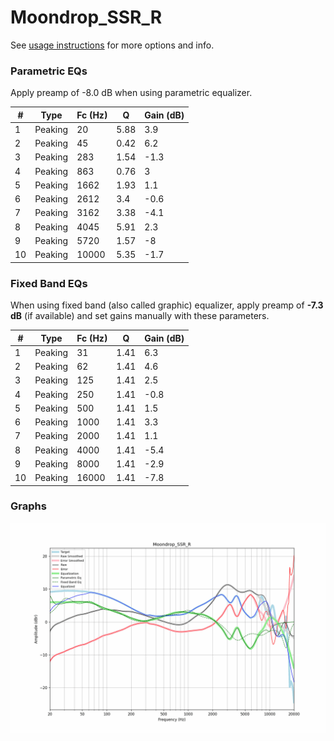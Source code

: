 # Moondrop_SSR_R
See [usage instructions](https://github.com/jaakkopasanen/AutoEq#usage) for more options and info.

### Parametric EQs
Apply preamp of -8.0 dB when using parametric equalizer.

|   # | Type    |   Fc (Hz) |    Q |   Gain (dB) |
|-----|---------|-----------|------|-------------|
|   1 | Peaking |        20 | 5.88 |         3.9 |
|   2 | Peaking |        45 | 0.42 |         6.2 |
|   3 | Peaking |       283 | 1.54 |        -1.3 |
|   4 | Peaking |       863 | 0.76 |         3   |
|   5 | Peaking |      1662 | 1.93 |         1.1 |
|   6 | Peaking |      2612 | 3.4  |        -0.6 |
|   7 | Peaking |      3162 | 3.38 |        -4.1 |
|   8 | Peaking |      4045 | 5.91 |         2.3 |
|   9 | Peaking |      5720 | 1.57 |        -8   |
|  10 | Peaking |     10000 | 5.35 |        -1.7 |

### Fixed Band EQs
When using fixed band (also called graphic) equalizer, apply preamp of **-7.3 dB** (if available) and set gains manually with these parameters.

|   # | Type    |   Fc (Hz) |    Q |   Gain (dB) |
|-----|---------|-----------|------|-------------|
|   1 | Peaking |        31 | 1.41 |         6.3 |
|   2 | Peaking |        62 | 1.41 |         4.6 |
|   3 | Peaking |       125 | 1.41 |         2.5 |
|   4 | Peaking |       250 | 1.41 |        -0.8 |
|   5 | Peaking |       500 | 1.41 |         1.5 |
|   6 | Peaking |      1000 | 1.41 |         3.3 |
|   7 | Peaking |      2000 | 1.41 |         1.1 |
|   8 | Peaking |      4000 | 1.41 |        -5.4 |
|   9 | Peaking |      8000 | 1.41 |        -2.9 |
|  10 | Peaking |     16000 | 1.41 |        -7.8 |

### Graphs
![](./Moondrop_SSR_R.png)
